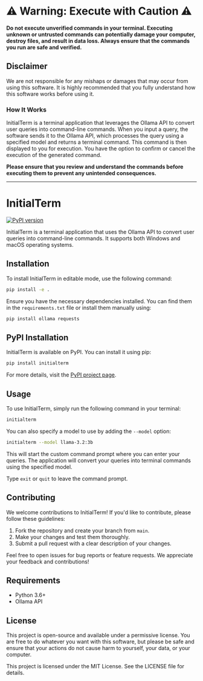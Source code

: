 # ⚠️ Warning: Execute with Caution ⚠️

**Do not execute unverified commands in your terminal. Executing unknown or untrusted commands can potentially damage your computer, destroy files, and result in data loss. Always ensure that the commands you run are safe and verified.**

## Disclaimer

We are not responsible for any mishaps or damages that may occur from using this software. It is highly recommended that you fully understand how this software works before using it.

### How It Works

InitialTerm is a terminal application that leverages the Ollama API to convert user queries into command-line commands. When you input a query, the software sends it to the Ollama API, which processes the query using a specified model and returns a terminal command. This command is then displayed to you for execution. You have the option to confirm or cancel the execution of the generated command.

**Please ensure that you review and understand the commands before executing them to prevent any unintended consequences.**

---

# InitialTerm
[![PyPI version](https://badge.fury.io/py/initialterm.svg)](https://badge.fury.io/py/initialterm)

InitialTerm is a terminal application that uses the Ollama API to convert user queries into command-line commands. It supports both Windows and macOS operating systems.

## Installation

To install InitialTerm in editable mode, use the following command:

```bash
pip install -e .
```

Ensure you have the necessary dependencies installed. You can find them in the `requirements.txt` file or install them manually using:

```bash
pip install ollama requests
```

## PyPI Installation

InitialTerm is available on PyPI. You can install it using pip:

```bash
pip install initialterm
```

For more details, visit the [PyPI project page](https://pypi.org/project/initialterm/).

## Usage

To use InitialTerm, simply run the following command in your terminal:

```bash
initialterm
```

You can also specify a model to use by adding the `--model` option:

```bash
initialterm --model llama-3.2:3b
```

This will start the custom command prompt where you can enter your queries. The application will convert your queries into terminal commands using the specified model.

Type `exit` or `quit` to leave the command prompt.

## Contributing

We welcome contributions to InitialTerm! If you'd like to contribute, please follow these guidelines:

1. Fork the repository and create your branch from `main`.
2. Make your changes and test them thoroughly.
3. Submit a pull request with a clear description of your changes.

Feel free to open issues for bug reports or feature requests. We appreciate your feedback and contributions!

## Requirements

- Python 3.6+
- Ollama API

## License

This project is open-source and available under a permissive license. You are free to do whatever you want with this software, but please be safe and ensure that your actions do not cause harm to yourself, your data, or your computer.

This project is licensed under the MIT License. See the LICENSE file for details.